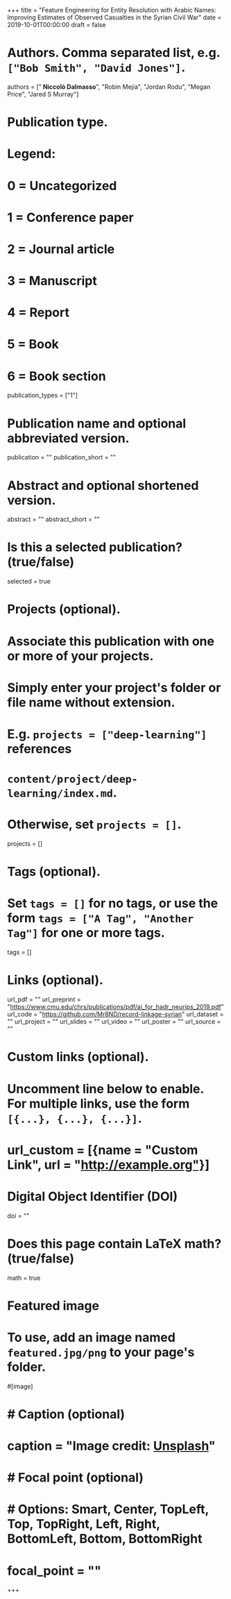 +++
title = "Feature Engineering for Entity Resolution with Arabic Names:  Improving Estimates of Observed Casualties in the Syrian Civil War"
date = 2019-10-01T00:00:00
draft = false

# Authors. Comma separated list, e.g. `["Bob Smith", "David Jones"]`.
authors = ["<b> Niccolò Dalmasso</b>", "Robin Mejia", "Jordan Rodu", "Megan Price", "Jared S Murray"]

# Publication type.
# Legend:
# 0 = Uncategorized
# 1 = Conference paper
# 2 = Journal article
# 3 = Manuscript
# 4 = Report
# 5 = Book
# 6 = Book section
publication_types = ["1"]

# Publication name and optional abbreviated version.
publication = ""
publication_short = ""

# Abstract and optional shortened version.
abstract = ""
abstract_short = ""

# Is this a selected publication? (true/false)
selected = true

# Projects (optional).
#   Associate this publication with one or more of your projects.
#   Simply enter your project's folder or file name without extension.
#   E.g. `projects = ["deep-learning"]` references 
#   `content/project/deep-learning/index.md`.
#   Otherwise, set `projects = []`.
projects = []

# Tags (optional).
#   Set `tags = []` for no tags, or use the form `tags = ["A Tag", "Another Tag"]` for one or more tags.
tags = []

# Links (optional).
url_pdf = ""
url_preprint = "https://www.cmu.edu/chrs/publications/pdf/ai_for_hadr_neurips_2019.pdf"
url_code = "https://github.com/Mr8ND/record-linkage-syrian"
url_dataset = ""
url_project = ""
url_slides = ""
url_video = ""
url_poster = ""
url_source = ""

# Custom links (optional).
#   Uncomment line below to enable. For multiple links, use the form `[{...}, {...}, {...}]`.
# url_custom = [{name = "Custom Link", url = "http://example.org"}]

# Digital Object Identifier (DOI)
doi = ""

# Does this page contain LaTeX math? (true/false)
math = true

# Featured image
# To use, add an image named `featured.jpg/png` to your page's folder. 
#[image]
#  # Caption (optional)
#  caption = "Image credit: [**Unsplash**](https://unsplash.com/photos/pLCdAaMFLTE)"

#  # Focal point (optional)
#  # Options: Smart, Center, TopLeft, Top, TopRight, Left, Right, BottomLeft, Bottom, BottomRight
#  focal_point = ""
+++
